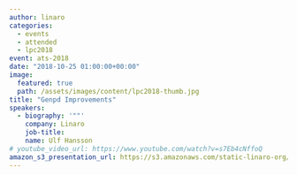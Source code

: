 ```yaml
---
author: linaro
categories:
  - events
  - attended
  - lpc2018
event: ats-2018
date: "2018-10-25 01:00:00+00:00"
image:
  featured: true
  path: /assets/images/content/lpc2018-thumb.jpg
title: "Genpd Improvements"
speakers:
  - biography: '""'
    company: Linaro
    job-title:
    name: Ulf Hansson
# youtube_video_url: https://www.youtube.com/watch?v=s7Eb4cNffoQ
amazon_s3_presentation_url: https://s3.amazonaws.com/static-linaro-org/event-resources/lpc2018/LPC2018-Genpd-Improvements.pdf
---
```


